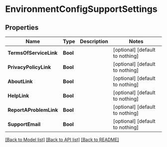# EnvironmentConfigSupportSettings


## Properties
Name | Type | Description | Notes
------------ | ------------- | ------------- | -------------
**TermsOfServiceLink** | **Bool** |  | [optional] [default to nothing]
**PrivacyPolicyLink** | **Bool** |  | [optional] [default to nothing]
**AboutLink** | **Bool** |  | [optional] [default to nothing]
**HelpLink** | **Bool** |  | [optional] [default to nothing]
**ReportAProblemLink** | **Bool** |  | [optional] [default to nothing]
**SupportEmail** | **Bool** |  | [optional] [default to nothing]


[[Back to Model list]](../README.md#models) [[Back to API list]](../README.md#api-endpoints) [[Back to README]](../README.md)


